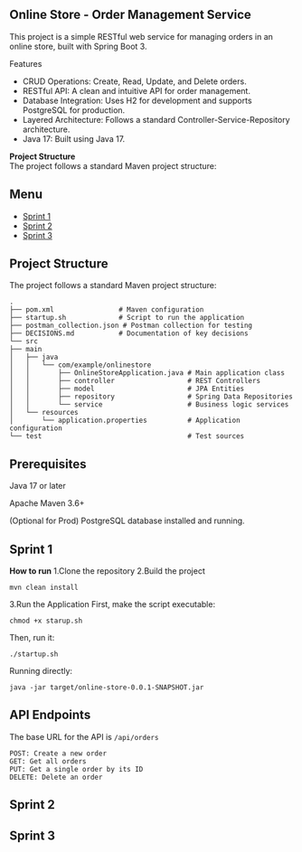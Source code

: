 ## **Online Store - Order Management Service**
This project is a simple RESTful web service for managing orders in an online store, built with Spring Boot 3.

Features<br/>
- CRUD Operations: Create, Read, Update, and Delete orders.<br/>
- RESTful API: A clean and intuitive API for order management.<br/>
- Database Integration: Uses H2 for development and supports PostgreSQL for production.<br/>
- Layered Architecture: Follows a standard Controller-Service-Repository architecture.<br/>
- Java 17: Built using Java 17.<br/>

**Project Structure**<br/>
The project follows a standard Maven project structure:




## Menu
- [Sprint 1](#sprint-1)
- [Sprint 2](#sprint-2)
- [Sprint 3](#sprint-3)

## Project Structure
The project follows a standard Maven project structure:
````
.
├── pom.xml                # Maven configuration
├── startup.sh             # Script to run the application
├── postman_collection.json # Postman collection for testing
├── DECISIONS.md           # Documentation of key decisions
└── src
├── main
│   ├── java
│   │   └── com/example/onlinestore
│   │       ├── OnlineStoreApplication.java # Main application class
│   │       ├── controller                  # REST Controllers
│   │       ├── model                       # JPA Entities
│   │       ├── repository                  # Spring Data Repositories
│   │       └── service                     # Business logic services
│   └── resources
│       └── application.properties          # Application configuration
└── test                                    # Test sources
````
## Prerequisites

Java 17 or later

Apache Maven 3.6+

(Optional for Prod) PostgreSQL database installed and running.
## Sprint 1
**How to run**
1.Clone the repository
2.Build the project

````
mvn clean install
````

3.Run the Application
First, make the script executable:
````
chmod +x starup.sh
````
Then, run it:
````
./startup.sh
````
Running directly:
````
java -jar target/online-store-0.0.1-SNAPSHOT.jar
````

## API Endpoints
The base URL for the API is `/api/orders`
````
POST: Create a new order
GET: Get all orders
PUT: Get a single order by its ID
DELETE: Delete an order
````
## Sprint 2

## Sprint 3
